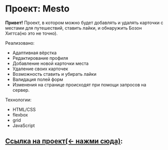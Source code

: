 # Проект: Mesto

**Привет!**
Проект, в котором можно будет добавлять и удалять карточки с местами для путешествий, ставить лайки, и обнаружить Бозон Хиггса(но это не точно).

Реализовано:

 - Адаптивная вёрстка
 - Редактирование профиля
 - Добавление новой карточки места
 - Удаление своих карточек
 - Возможность ставить и убирать лайки
 - Валидация полей форм
 - Изменения на странице происходят при помощи запросов на сервер.

Технологии:
 - HTML/CSS
 - flexbox
 - grid
 - JavaScript


## [Ссылка на проект(<- нажми сюда)](https://rodiontazetdinov.github.io/mesto/):

